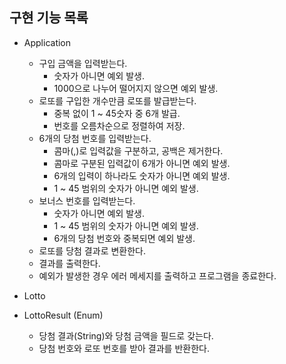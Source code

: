 ## 구현 기능 목록

- Application
  - 구입 금액을 입력받는다.
    - 숫자가 아니면 예외 발생.
    - 1000으로 나누어 떨어지지 않으면 예외 발생.
  - 로또를 구입한 개수만큼 로또를 발급받는다.
    - 중복 없이 1 ~ 45숫자 중 6개 발급.
    - 번호를 오름차순으로 정렬하여 저장.
  - 6개의 당첨 번호를 입력받는다.
    - 콤마(,)로 입력값을 구분하고, 공백은 제거한다.
    - 콤마로 구분된 입력값이 6개가 아니면 예외 발생.
    - 6개의 입력이 하나라도 숫자가 아니면 예외 발생.
    - 1 ~ 45 범위의 숫자가 아니면 예외 발생.
  - 보너스 번호를 입력받는다.
    - 숫자가 아니면 예외 발생.
    - 1 ~ 45 범위의 숫자가 아니면 예외 발생.
    - 6개의 당첨 번호와 중복되면 예외 발생.
  - 로또를 당첨 결과로 변환한다.
  - 결과를 출력한다.
  - 예외가 발생한 경우 에러 메세지를 출력하고 프로그램을 종료한다.

- Lotto

- LottoResult (Enum)
  - 당첨 결과(String)와 당첨 금액을 필드로 갖는다.
  - 당첨 번호와 로또 번호를 받아 결과를 반환한다.
